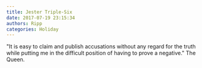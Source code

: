 ```yaml
---
title: Jester Triple-Six
date: 2017-07-19 23:15:34
authors: Ripp
categories: Holiday
---
```


 "It is easy to claim and publish accusations without any regard for the truth while putting me in the difficult position of having to prove a negative." The Queen.